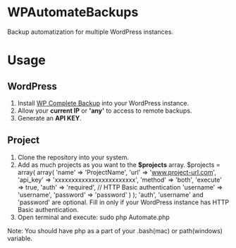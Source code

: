 WPAutomateBackups
=================

Backup automatization for multiple WordPress instances.

Usage
=====

WordPress
---------

1. Install [WP Complete Backup](http://wordpress.org/plugins/wp-complete-backup/) into your WordPress instance.
2. Allow your **current IP** or **'any'** to access to remote backups.
3. Generate an **API KEY**.

Project
-------

1. Clone the repository into your system.
2. Add as much projects as you want to the **$projects** array.
     $projects = array(
          array(
               'name'     => 'ProjectName',
               'url'      => 'www.project-url.com',
               'api_key'  => 'xxxxxxxxxxxxxxxxxxxxxxxx',
               'method'   => 'both',
               'execute'  => true,
               'auth'     => 'required', // HTTP Basic authentication
               'username' => 'username',
               'password' => 'password'
          )
     );
   'auth', 'username' and 'password' are optional. Fill in only if your WordPress instance has HTTP Basic authentication.
3. Open terminal and execute: 
     sudo php Automate.php

Note: You should have php as a part of your .bash(mac) or path(windows) variable.
